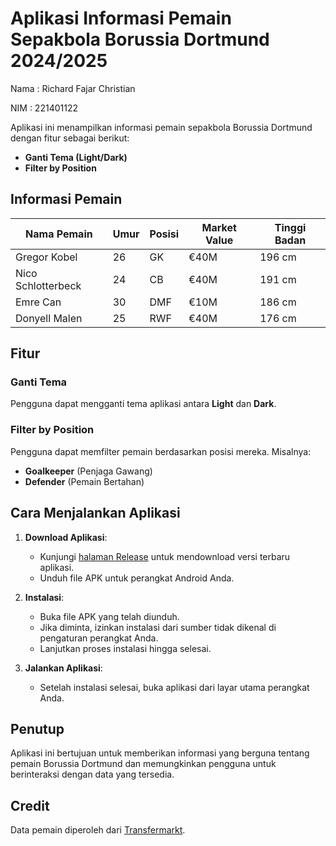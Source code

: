 # Aplikasi Informasi Pemain Sepakbola Borussia Dortmund 2024/2025
Nama : Richard Fajar Christian

NIM : 221401122

Aplikasi ini menampilkan informasi pemain sepakbola Borussia Dortmund dengan fitur sebagai berikut:

- **Ganti Tema (Light/Dark)**
- **Filter by Position**

## Informasi Pemain

| Nama Pemain       | Umur | Posisi | Market Value | Tinggi Badan |
|-------------------|------|--------|--------------|--------------|
| Gregor Kobel      | 26   | GK     | €40M         | 196 cm       |
| Nico Schlotterbeck| 24   | CB     | €40M         | 191 cm       |
| Emre Can          | 30   | DMF    | €10M         | 186 cm       |
| Donyell Malen     | 25   | RWF    | €40M         | 176 cm       |

## Fitur

### Ganti Tema
Pengguna dapat mengganti tema aplikasi antara **Light** dan **Dark**.

### Filter by Position
Pengguna dapat memfilter pemain berdasarkan posisi mereka. Misalnya:
- **Goalkeeper** (Penjaga Gawang)
- **Defender** (Pemain Bertahan)

## Cara Menjalankan Aplikasi

1. **Download Aplikasi**:
    - Kunjungi [halaman Release](https://github.com/ricathsb/221401122_UTS_LAB_PEMO_4/releases) untuk mendownload versi terbaru aplikasi.
    - Unduh file APK untuk perangkat Android Anda.

2. **Instalasi**:
    - Buka file APK yang telah diunduh.
    - Jika diminta, izinkan instalasi dari sumber tidak dikenal di pengaturan perangkat Anda.
    - Lanjutkan proses instalasi hingga selesai.

3. **Jalankan Aplikasi**:
    - Setelah instalasi selesai, buka aplikasi dari layar utama perangkat Anda.

## Penutup

Aplikasi ini bertujuan untuk memberikan informasi yang berguna tentang pemain Borussia Dortmund dan memungkinkan pengguna untuk berinteraksi dengan data yang tersedia.

## Credit
Data pemain diperoleh dari [Transfermarkt](https://www.transfermarkt.com/borussiadortmund/startseite/verein/16).
